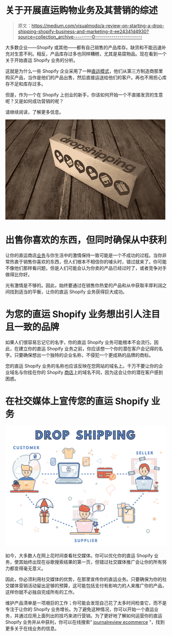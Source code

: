 # 关于开展直运购物业务及其营销的综述

> 原文：<https://medium.com/visualmodo/a-review-on-starting-a-drop-shipping-shopify-business-and-marketing-it-ee24341d4930?source=collection_archive---------0----------------------->

大多数企业——Shopify 或其他——都有自己销售的产品库存。缺货和不能迅速补充对生意不利。相反，产品库存过多也同样糟糕，尤其是易腐物品。现在看到一个关于开始直运 Shopify 业务的分析。

这就是为什么一些 Shopify 企业采用了一种[直运模式](https://www.shopify.com/guides/dropshipping/infographic)，他们从第三方制造商那里购买产品，当作是他们的产品出售，然后直接运送给他们的客户。再也不用担心库存不足和库存过多。

但是，作为一个在 Shopify 上创业的新手，你该如何开始一个不直接发货的生意呢？又是如何成功营销的呢？

请继续阅读，了解更多信息。

![](img/b76fbd901ad3bf63334212d568690b4f.png)

# 出售你喜欢的东西，但同时确保从中获利

让你的直运商店[业务](https://visualmodo.com/)与你生活中的激情保持一致可能是一个不成功的过程。当你非常热衷于销售你喜欢的东西，但人们根本不相信你的噱头时，错过就来了。你可能不像他们那样看问题，但是人们可能会认为你卖的产品已经过时了，或者竞争对手做得比你好。

光有激情是不够的。因此，始终要通过在销售你热爱的产品和从中获取丰厚利润之间找到适当的平衡，让你的直运 Shopify 业务获得巨大成功。

# 为您的直运 Shopify 业务想出引人注目且一致的品牌

如果人们很容易忘记它的名字，你的直运 Shopify 业务可能根本不会流行。因此，在建立你的直运 Shopify 业务之前，你应该想一个你的潜在客户会记得的名字。只要确保想出一个独特的企业名称，不侵犯一个更成熟的品牌的商标。

您的直运 Shopify 业务的名称也应该反映在您网站的域名上。千万不要让你的企业域名与你挂在你的 Shopify [商店](https://visualmodo.com/wordpress-themes/)上的域名不同，因为这会让你的潜在客户感到困惑。

# 在社交媒体上宣传您的直运 Shopify 业务

![](img/708780a3ce10e8dcb4c735ad4f989ff6.png)

如今，大多数人在网上花时间查看社交媒体。你可以优化你的直运 Shopify 业务，使其始终出现在谷歌搜索结果的第一页，但错过社交媒体推广会让你的所有努力都变得毫无意义。

因此，你必须利用社交媒体的优势，在那里宣传你的直运业务。只要确保为你的社交媒体营销活动留出足够的预算，这可能包括支付有影响力的人来推广你的产品，这样你就不必独自完成所有的工作。

维护产品清单是一项艰巨的工作；你可能会发现自己花了太多时间检查它，而不是专注于让你的 Shopify 业务增长。为了避免这种情况，你可以开始一个直运业务，并通过应用上面列出的技巧来进行营销。为了更好地了解如何运营你的直运 Shopify 业务并从中获利，你可以在线搜索“ [journalreview ecommerce](https://www.journalreview.org/) ”，找到更多关于在线业务的信息。